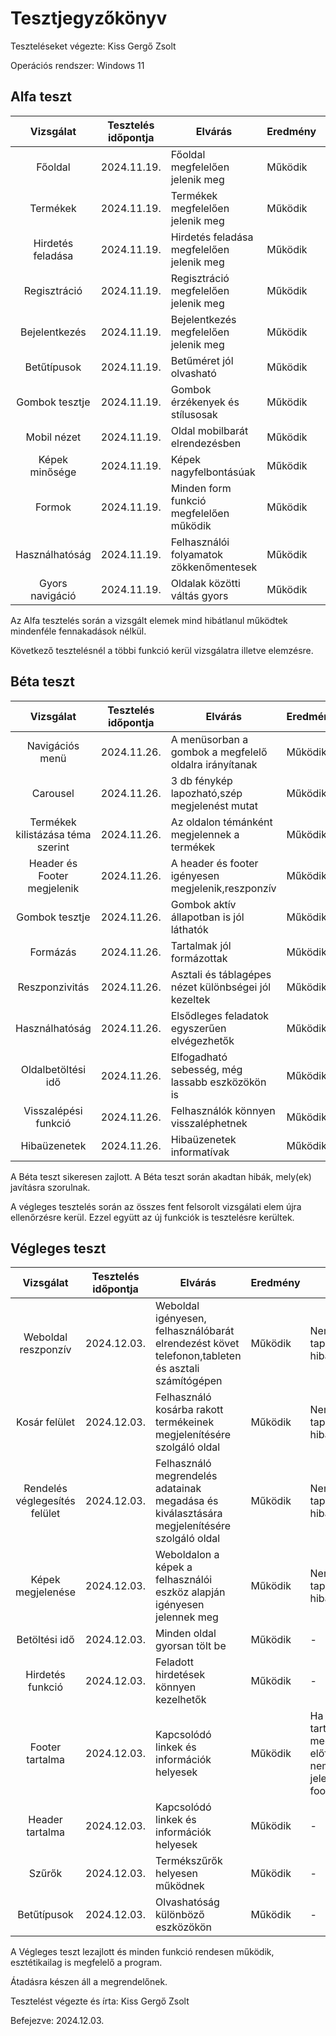 # Tesztjegyzőkönyv

Teszteléseket végezte: Kiss Gergő Zsolt

Operációs rendszer: Windows 11


## Alfa teszt

| Vizsgálat | Tesztelés időpontja | Elvárás | Eredmény | Hibák |
| :---: | --- | --- | --- | --- |
| Főoldal | 2024.11.19. | Főoldal megfelelően jelenik meg | Működik | - |
| Termékek | 2024.11.19. | Termékek megfelelően jelenik meg | Működik | - |
| Hirdetés feladása | 2024.11.19. | Hirdetés feladása megfelelően jelenik meg | Működik | - |
| Regisztráció | 2024.11.19. | Regisztráció megfelelően jelenik meg | Működik | - |
| Bejelentkezés | 2024.11.19. | Bejelentkezés megfelelően jelenik meg | Működik | - |
| Betűtípusok | 2024.11.19. | Betűméret jól olvasható | Működik | - |
| Gombok tesztje | 2024.11.19. | Gombok érzékenyek és stílusosak | Működik | - |
| Mobil nézet | 2024.11.19. | Oldal mobilbarát elrendezésben | Működik | - |
| Képek minősége | 2024.11.19. | Képek nagyfelbontásúak | Működik | - |
| Formok | 2024.11.19. | Minden form funkció megfelelően működik | Működik | - |
| Használhatóság | 2024.11.19. | Felhasználói folyamatok zökkenőmentesek | Működik | - |
| Gyors navigáció |  2024.11.19. | Oldalak közötti váltás gyors | Működik | - |

Az Alfa tesztelés során a vizsgált elemek mind hibátlanul működtek mindenféle fennakadások nélkül.

Következő tesztelésnél a többi funkció kerül vizsgálatra illetve elemzésre.
## Béta teszt

| Vizsgálat | Tesztelés időpontja | Elvárás | Eredmény | Hibák |
| :---: | --- | --- | --- | --- |
| Navigációs menü | 2024.11.26. | A menüsorban a gombok a megfelelő oldalra irányítanak  | Működik | - |
| Carousel | 2024.11.26. | 3 db fénykép lapozható,szép megjelenést mutat | Működik | - |
| Termékek kilistázása téma szerint | 2024.11.26. | Az oldalon témánként megjelennek a termékek| Működik | - |
| Header és Footer megjelenik | 2024.11.26. | A header és footer igényesen megjelenik,reszponzív| Működik | - |
| Gombok tesztje | 2024.11.26. | Gombok aktív állapotban is jól láthatók | Működik | - |
| Formázás | 2024.11.26. | Tartalmak jól formázottak | Működik | - |
| Reszponzivitás | 2024.11.26. | Asztali és táblagépes nézet különbségei jól kezeltek | Működik | - |
| Használhatóság | 2024.11.26. | Elsődleges feladatok egyszerűen elvégezhetők | Működik | - |
| Oldalbetöltési idő | 2024.11.26. | Elfogadható sebesség, még lassabb eszközökön is | Működik | - |
| Visszalépési funkció | 2024.11.26. | Felhasználók könnyen visszaléphetnek | Működik | - |
| Hibaüzenetek | 2024.11.26. | Hibaüzenetek informatívak | Működik | - |

A Béta teszt sikeresen zajlott.
A Béta teszt során akadtan hibák, mely(ek) javításra szorulnak.

A végleges tesztelés során az összes fent felsorolt vizsgálati elem újra ellenőrzésre kerül. Ezzel együtt az új funkciók is tesztelésre kerültek.

## Végleges teszt
| Vizsgálat | Tesztelés időpontja | Elvárás | Eredmény | Hibák |
| :---: | --- | --- | --- | --- |
| Weboldal reszponzív | 2024.12.03. | Weboldal igényesen, felhasználóbarát elrendezést követ telefonon,tableten és asztali számítógépen| Működik | Nem tapasztaltam hibát |
| Kosár felület  | 2024.12.03. | Felhasználó kosárba rakott termékeinek megjelenítésére szolgáló oldal| Működik | Nem tapasztaltam hibát |
| Rendelés véglegesítés felület  | 2024.12.03. | Felhasználó megrendelés adatainak megadása és kiválasztására megjelenítésére szolgáló oldal| Működik | Nem tapasztaltam hibát |
| Képek megjelenése  | 2024.12.03. | Weboldalon a képek a felhasználói eszköz alapján igényesen jelennek meg| Működik | Nem tapasztaltam hibát |
| Betöltési idő | 2024.12.03. | Minden oldal gyorsan tölt be | Működik | - |
| Hirdetés funkció | 2024.12.03. | Feladott hirdetések könnyen kezelhetők | Működik | - |
| Footer tartalma | 2024.12.03. | Kapcsolódó linkek és információk helyesek | Működik | Ha kevés tartalom jelenik meg,akkor előfordulhat,hogy nem pontosan jelenik meg a footer |
| Header tartalma | 2024.12.03. | Kapcsolódó linkek és információk helyesek | Működik | - |
| Szűrők | 2024.12.03. | Termékszűrők helyesen működnek | Működik | - |
| Betűtípusok | 2024.12.03. | Olvashatóság különböző eszközökön | Működik | - |


A Végleges teszt lezajlott és minden funkció rendesen működik, esztétikailag is megfelelő a program.

Átadásra készen áll a megrendelőnek.

Tesztelést végezte és írta: Kiss Gergő Zsolt

Befejezve: 2024.12.03.